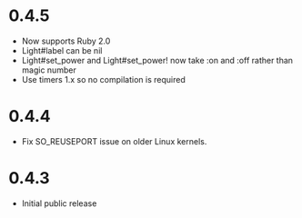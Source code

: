 # 0.4.5

- Now supports Ruby 2.0
- Light#label can be nil
- Light#set_power and Light#set_power! now take :on and :off rather than magic number
- Use timers 1.x so no compilation is required

# 0.4.4

- Fix SO_REUSEPORT issue on older Linux kernels.

# 0.4.3

- Initial public release
